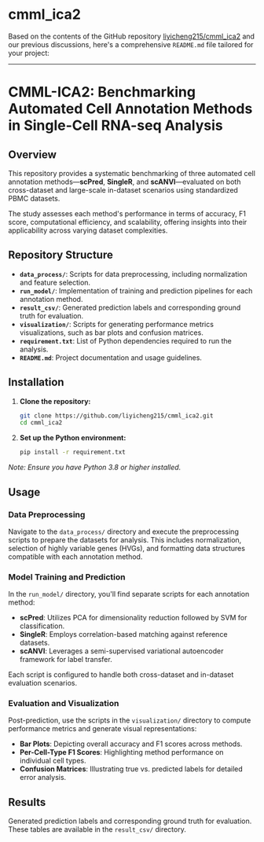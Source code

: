 # cmml_ica2
Based on the contents of the GitHub repository [liyicheng215/cmml\_ica2](https://github.com/liyicheng215/cmml_ica2) and our previous discussions, here's a comprehensive `README.md` file tailored for your project:

---

# CMML-ICA2: Benchmarking Automated Cell Annotation Methods in Single-Cell RNA-seq Analysis

## Overview

This repository provides a systematic benchmarking of three automated cell annotation methods—**scPred**, **SingleR**, and **scANVI**—evaluated on both cross-dataset and large-scale in-dataset scenarios using standardized PBMC datasets.

The study assesses each method's performance in terms of accuracy, F1 score, computational efficiency, and scalability, offering insights into their applicability across varying dataset complexities.

## Repository Structure

* **`data_process/`**: Scripts for data preprocessing, including normalization and feature selection.
* **`run_model/`**: Implementation of training and prediction pipelines for each annotation method.
* **`result_csv/`**: Generated prediction labels and corresponding ground truth for evaluation.
* **`visualization/`**: Scripts for generating performance metrics visualizations, such as bar plots and confusion matrices.
* **`requirement.txt`**: List of Python dependencies required to run the analysis.
* **`README.md`**: Project documentation and usage guidelines.

## Installation

1. **Clone the repository:**

   ```bash
   git clone https://github.com/liyicheng215/cmml_ica2.git
   cd cmml_ica2
   ```



2. **Set up the Python environment:**

   ```bash
   pip install -r requirement.txt
   ```



*Note: Ensure you have Python 3.8 or higher installed.*

## Usage

### Data Preprocessing

Navigate to the `data_process/` directory and execute the preprocessing scripts to prepare the datasets for analysis. This includes normalization, selection of highly variable genes (HVGs), and formatting data structures compatible with each annotation method.

### Model Training and Prediction

In the `run_model/` directory, you'll find separate scripts for each annotation method:

* **scPred**: Utilizes PCA for dimensionality reduction followed by SVM for classification.
* **SingleR**: Employs correlation-based matching against reference datasets.
* **scANVI**: Leverages a semi-supervised variational autoencoder framework for label transfer.

Each script is configured to handle both cross-dataset and in-dataset evaluation scenarios.

### Evaluation and Visualization

Post-prediction, use the scripts in the `visualization/` directory to compute performance metrics and generate visual representations:

* **Bar Plots**: Depicting overall accuracy and F1 scores across methods.
* **Per-Cell-Type F1 Scores**: Highlighting method performance on individual cell types.
* **Confusion Matrices**: Illustrating true vs. predicted labels for detailed error analysis.

## Results 
Generated prediction labels and corresponding ground truth for evaluation. These tables are available in the `result_csv/` directory.
